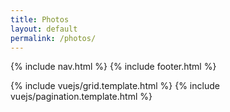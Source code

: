 ```yaml
---
title: Photos
layout: default
permalink: /photos/
---
```

<div id="nomadogeeks">
  {% include nav.html %}
  <collections v-bind:collections="collections.data" elements-per-page="12" />
  {% include footer.html %}
</div>

{% include vuejs/grid.template.html %}
{% include vuejs/pagination.template.html %}